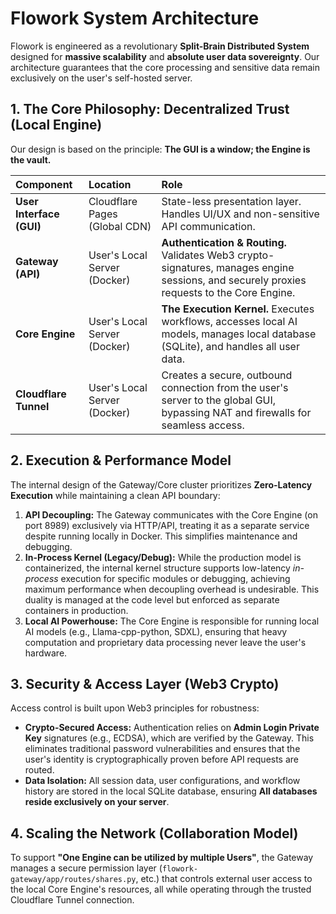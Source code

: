 # Flowork System Architecture

Flowork is engineered as a revolutionary **Split-Brain Distributed System** designed for **massive scalability** and **absolute user data sovereignty**. Our architecture guarantees that the core processing and sensitive data remain exclusively on the user's self-hosted server.

## 1. The Core Philosophy: Decentralized Trust (Local Engine)

Our design is based on the principle: **The GUI is a window; the Engine is the vault.**

| Component | Location | Role |
| :--- | :--- | :--- |
| **User Interface (GUI)** | Cloudflare Pages (Global CDN) | State-less presentation layer. Handles UI/UX and non-sensitive API communication. |
| **Gateway (API)** | User's Local Server (Docker) | **Authentication & Routing.** Validates Web3 crypto-signatures, manages engine sessions, and securely proxies requests to the Core Engine. |
| **Core Engine** | User's Local Server (Docker) | **The Execution Kernel.** Executes workflows, accesses local AI models, manages local database (SQLite), and handles all user data. |
| **Cloudflare Tunnel** | User's Local Server (Docker) | Creates a secure, outbound connection from the user's server to the global GUI, bypassing NAT and firewalls for seamless access. |

## 2. Execution & Performance Model

The internal design of the Gateway/Core cluster prioritizes **Zero-Latency Execution** while maintaining a clean API boundary:

1.  **API Decoupling:** The Gateway communicates with the Core Engine (on port 8989) exclusively via HTTP/API, treating it as a separate service despite running locally in Docker. This simplifies maintenance and debugging.
2.  **In-Process Kernel (Legacy/Debug):** While the production model is containerized, the internal kernel structure supports low-latency *in-process* execution for specific modules or debugging, achieving maximum performance when decoupling overhead is undesirable. This duality is managed at the code level but enforced as separate containers in production.
3.  **Local AI Powerhouse:** The Core Engine is responsible for running local AI models (e.g., Llama-cpp-python, SDXL), ensuring that heavy computation and proprietary data processing never leave the user's hardware.

## 3. Security & Access Layer (Web3 Crypto)

Access control is built upon Web3 principles for robustness:

* **Crypto-Secured Access:** Authentication relies on **Admin Login Private Key** signatures (e.g., ECDSA), which are verified by the Gateway. This eliminates traditional password vulnerabilities and ensures that the user's identity is cryptographically proven before API requests are routed.
* **Data Isolation:** All session data, user configurations, and workflow history are stored in the local SQLite database, ensuring **All databases reside exclusively on your server**.

## 4. Scaling the Network (Collaboration Model)

To support **"One Engine can be utilized by multiple Users"**, the Gateway manages a secure permission layer (`flowork-gateway/app/routes/shares.py`, etc.) that controls external user access to the local Core Engine's resources, all while operating through the trusted Cloudflare Tunnel connection.